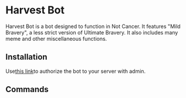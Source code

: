 # Harvest Bot
Harvest Bot is a bot designed to function in Not Cancer. It features "Mild Bravery", a less strict version of Ultimate Bravery.
It also includes many meme and other miscellaneous functions.

## Installation
Use[this link](https://discordapp.com/oauth2/authorize?client_id=389261871972220928&scope=bot&permissions=8)to authorize the bot to your server with admin.

## Commands
